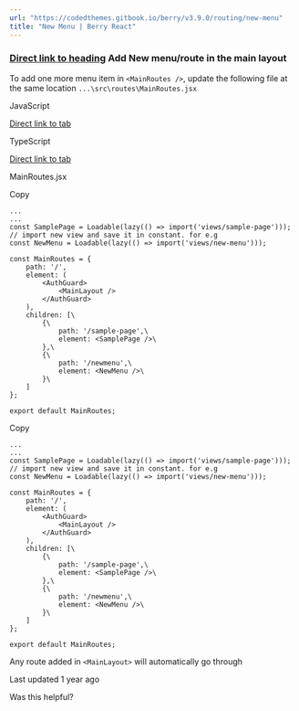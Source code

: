 ```yaml
---
url: "https://codedthemes.gitbook.io/berry/v3.9.0/routing/new-menu"
title: "New Menu | Berry React"
---
```


### [Direct link to heading](https://codedthemes.gitbook.io/berry/v3.9.0/routing/new-menu\#add-new-menu-route-in-the-main-layout)    Add New menu/route in the main layout

To add one more menu item in `<MainRoutes />`, update the following file at the same location `...\src\routes\MainRoutes.jsx`

JavaScript

[Direct link to tab](https://codedthemes.gitbook.io/berry/v3.9.0/routing/new-menu#tab-javascript)

TypeScript

[Direct link to tab](https://codedthemes.gitbook.io/berry/v3.9.0/routing/new-menu#tab-typescript)

MainRoutes.jsx

Copy

```inline-grid min-w-full grid-cols-[auto_1fr] [count-reset:line] print:whitespace-pre-wrap
...
...
const SamplePage = Loadable(lazy(() => import('views/sample-page')));
// import new view and save it in constant. for e.g
const NewMenu = Loadable(lazy(() => import('views/new-menu')));

const MainRoutes = {
    path: '/',
    element: (
        <AuthGuard>
            <MainLayout />
        </AuthGuard>
    ),
    children: [\
        {\
            path: '/sample-page',\
            element: <SamplePage />\
        },\
        {\
            path: '/newmenu',\
            element: <NewMenu />\
        }\
    ]
};

export default MainRoutes;
```

Copy

```inline-grid min-w-full grid-cols-[auto_1fr] [count-reset:line] print:whitespace-pre-wrap
...
...
const SamplePage = Loadable(lazy(() => import('views/sample-page')));
// import new view and save it in constant. for e.g
const NewMenu = Loadable(lazy(() => import('views/new-menu')));

const MainRoutes = {
    path: '/',
    element: (
        <AuthGuard>
            <MainLayout />
        </AuthGuard>
    ),
    children: [\
        {\
            path: '/sample-page',\
            element: <SamplePage />\
        },\
        {\
            path: '/newmenu',\
            element: <NewMenu />\
        }\
    ]
};

export default MainRoutes;
```

Any route added in `<MainLayout>` will automatically go through **<AuthGuard>**

Last updated 1 year ago

Was this helpful?
